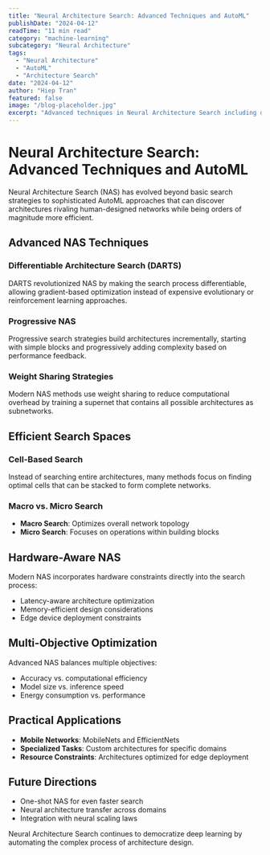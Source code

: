 ```yaml
---
title: "Neural Architecture Search: Advanced Techniques and AutoML"
publishDate: "2024-04-12"
readTime: "11 min read"
category: "machine-learning"
subcategory: "Neural Architecture"
tags:
  - "Neural Architecture"
  - "AutoML"
  - "Architecture Search"
date: "2024-04-12"
author: "Hiep Tran"
featured: false
image: "/blog-placeholder.jpg"
excerpt: "Advanced techniques in Neural Architecture Search including differentiable NAS, progressive search strategies, and efficient AutoML approaches for discovering optimal network architectures."
---
```


# Neural Architecture Search: Advanced Techniques and AutoML

Neural Architecture Search (NAS) has evolved beyond basic search strategies to sophisticated AutoML approaches that can discover architectures rivaling human-designed networks while being orders of magnitude more efficient.

## Advanced NAS Techniques

### Differentiable Architecture Search (DARTS)

DARTS revolutionized NAS by making the search process differentiable, allowing gradient-based optimization instead of expensive evolutionary or reinforcement learning approaches.

### Progressive NAS

Progressive search strategies build architectures incrementally, starting with simple blocks and progressively adding complexity based on performance feedback.

### Weight Sharing Strategies

Modern NAS methods use weight sharing to reduce computational overhead by training a supernet that contains all possible architectures as subnetworks.

## Efficient Search Spaces

### Cell-Based Search

Instead of searching entire architectures, many methods focus on finding optimal cells that can be stacked to form complete networks.

### Macro vs. Micro Search

- **Macro Search**: Optimizes overall network topology
- **Micro Search**: Focuses on operations within building blocks

## Hardware-Aware NAS

Modern NAS incorporates hardware constraints directly into the search process:

- Latency-aware architecture optimization
- Memory-efficient design considerations
- Edge device deployment constraints

## Multi-Objective Optimization

Advanced NAS balances multiple objectives:

- Accuracy vs. computational efficiency
- Model size vs. inference speed
- Energy consumption vs. performance

## Practical Applications

- **Mobile Networks**: MobileNets and EfficientNets
- **Specialized Tasks**: Custom architectures for specific domains
- **Resource Constraints**: Architectures optimized for edge deployment

## Future Directions

- One-shot NAS for even faster search
- Neural architecture transfer across domains
- Integration with neural scaling laws

Neural Architecture Search continues to democratize deep learning by automating the complex process of architecture design.
